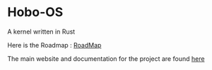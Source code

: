 # Hobo-OS
A kernel written in Rust

Here is the Roadmap : [RoadMap](https://github.com/kiarie404/CSC-416-4TH/blob/main/Roadmap.md)

The main website and documentation for the project are found [here](https://kiarie404.github.io/CSC-416-4TH/main_site/index.html#)

